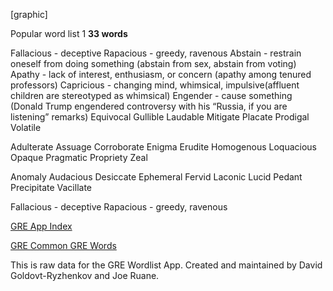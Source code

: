 [graphic]

Popular word list 1 
**33 words**

Fallacious - deceptive
Rapacious - greedy, ravenous 
Abstain - restrain oneself from doing something (abstain from sex, abstain from voting)
Apathy - lack of interest, enthusiasm, or concern (apathy among tenured professors)
Capricious - changing mind, whimsical, impulsive(affluent children are stereotyped as whimsical)
Engender - cause something (Donald Trump engendered controversy with his “Russia, if you are listening” remarks)
Equivocal
Gullible
Laudable
Mitigate
Placate
Prodigal
Volatile

Adulterate
Assuage
Corroborate
Enigma
Erudite
Homogenous
Loquacious
Opaque
Pragmatic
Propriety
Zeal

Anomaly 
Audacious
Desiccate
Ephemeral
Fervid
Laconic
Lucid
Pedant
Precipitate
Vacillate

Fallacious - deceptive
Rapacious - greedy, ravenous 
  
[GRE App Index](/index.md)

[GRE Common GRE Words](/popular_list.md)
  
This is raw data for the GRE Wordlist App.
Created and maintained by David Goldovt-Ryzhenkov and Joe Ruane.
